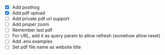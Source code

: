 - [x] Add posthog
- [x] Add pdf upload
- [ ] Add private pdf url support
- [ ] Add proper zoom
- [ ] Remember last pdf
- [ ] For URL, add it as query param to allow refresh (somehow allow reset)
- [ ] Add .env.examples
- [ ] Set pdf file name as website title
